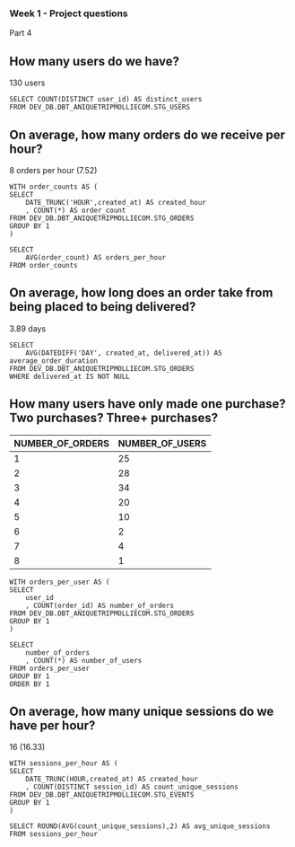 ### Week 1 - Project questions

Part 4
## How many users do we have? 
130 users

```
SELECT COUNT(DISTINCT user_id) AS distinct_users
FROM DEV_DB.DBT_ANIQUETRIPMOLLIECOM.STG_USERS
```

## On average, how many orders do we receive per hour?
8 orders per hour (7.52)

```
WITH order_counts AS (
SELECT 
    DATE_TRUNC('HOUR',created_at) AS created_hour
    , COUNT(*) AS order_count
FROM DEV_DB.DBT_ANIQUETRIPMOLLIECOM.STG_ORDERS
GROUP BY 1
)

SELECT 
    AVG(order_count) AS orders_per_hour
FROM order_counts
```

## On average, how long does an order take from being placed to being delivered?
3.89 days

```
SELECT 
    AVG(DATEDIFF('DAY', created_at, delivered_at)) AS average_order_duration
FROM DEV_DB.DBT_ANIQUETRIPMOLLIECOM.STG_ORDERS
WHERE delivered_at IS NOT NULL
```

## How many users have only made one purchase? Two purchases? Three+ purchases?

| NUMBER_OF_ORDERS | NUMBER_OF_USERS
| --- | ---|
| 1 | 25
| 2	| 28
| 3	| 34
| 4	| 20
| 5	| 10
| 6	| 2
| 7	| 4
| 8	| 1

```
WITH orders_per_user AS (
SELECT 
    user_id
    , COUNT(order_id) AS number_of_orders
FROM DEV_DB.DBT_ANIQUETRIPMOLLIECOM.STG_ORDERS
GROUP BY 1
)

SELECT 
    number_of_orders
    , COUNT(*) AS number_of_users
FROM orders_per_user
GROUP BY 1
ORDER BY 1
```

## On average, how many unique sessions do we have per hour?
16 (16.33)

```
WITH sessions_per_hour AS (
SELECT 
    DATE_TRUNC(HOUR,created_at) AS created_hour
    , COUNT(DISTINCT session_id) AS count_unique_sessions
FROM DEV_DB.DBT_ANIQUETRIPMOLLIECOM.STG_EVENTS
GROUP BY 1
)

SELECT ROUND(AVG(count_unique_sessions),2) AS avg_unique_sessions
FROM sessions_per_hour
```